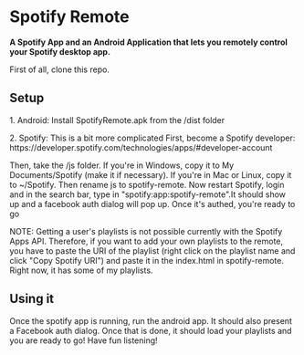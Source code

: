 <h1>Spotify Remote</h1>
<p>
<b>A Spotify App and an Android Application that lets you remotely control your Spotify desktop app.</b>
</p>

First of all, clone this repo.

<h2>Setup</h2>
<p>1. Android: Install SpotifyRemote.apk from the /dist folder</p>
<p>2. Spotify: This is a bit more complicated
First, become a Spotify developer: https://developer.spotify.com/technologies/apps/#developer-account

Then, take the /js folder. If you're in Windows, copy it to My Documents/Spotify (make it if necessary). If you're in Mac or Linux, copy it to ~/Spotify.
Then rename js to spotify-remote. Now restart Spotify, login and in the search bar, type in "spotify:app:spotify-remote".It should show up and a facebook auth dialog will pop up.
Once it's authed, you're ready to go
</p>

NOTE: Getting a user's playlists is not possible currently with the Spotify Apps API. Therefore, if you want to add your own playlists to the remote, you have to paste the URI of the playlist (right click on the playlist name and click "Copy Spotify URI") and paste it in the index.html in spotify-remote. Right now, it has some of my playlists.
<h2>Using it</h2>
Once the spotify app is running, run the android app. It should also present a Facebook auth dialog. Once that is done, it should load your playlists and you are ready to go! Have fun listening!
